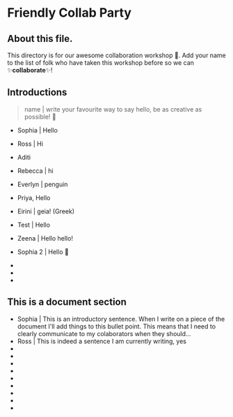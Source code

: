 # Friendly Collab Party

## About this file. 
This directory is for our awesome collaboration workshop :tada:. Add your name to the list of folk who have taken this workshop before so we can ✨**collaborate**✨!

## Introductions
> name | write your favourite way to say hello, be as creative as possible! 👋
* Sophia | Hello
* Ross | Hi
* Aditi
* Rebecca | hi
* Everlyn | penguin
* Priya, Hello
* Eirini | geia! (Greek)

* Test | Hello 
* Zeena | Hello hello! 
* Sophia 2 | Hello 🐧
* 

* 
* 

## This is a document section 
* Sophia | This is an introductory sentence. When I write on a piece of the document I'll add things to this bullet point. This means that I need to clearly communicate to my colaborators when they should...
* Ross | This is indeed a sentence I am currently writing, yes
* 
* 
* 
* 
* 
* 
* 
* 
* 


